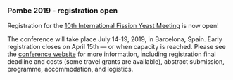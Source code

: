 ### Pombe 2019 - registration open
<!-- pombase_flags: frontpage -->
<!-- newsfeed_thumbnail: pombe2019tiny.png -->

Registration for the 
[10th International Fission Yeast Meeting](http://www.pombe2019.com)
is now open!

The conference will take place July 14-19, 2019, in Barcelona,
Spain. Early registration closes on April 15th &mdash; or when
capacity is reached. Please see the [conference website](http://www.pombe2019.com) 
for more information, including registration final deadline and costs
(some travel grants are available), abstract submission, programme,
accommodation, and logistics.
